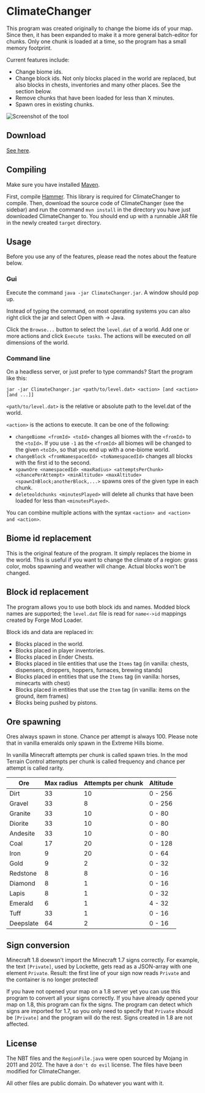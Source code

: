 # ClimateChanger

This program was created originally to change the biome ids of your map. Since then, it has been expanded to make it a more general batch-editor for chunks. Only one chunk is loaded at a time, so the program has a small memory footprint.

Current features include:

* Change biome ids.
* Change block ids. Not only blocks placed in the world are replaced, but also blocks in chests, inventories and many other places. See the section below.
* Remove chunks that have been loaded for less than X minutes.
* Spawn ores in existing chunks.

![Screenshot of the tool](http://i.imgur.com/kkvn9ZA.png)

## Download
[See here](https://github.com/rutgerkok/ClimateChanger/releases).

## Compiling
Make sure you have installed [Maven](https://maven.apache.org/).

First, compile [Hammer](https://github.com/rutgerkok/Hammer). This library is required
for ClimateChanger to compile.
Then, download the source code of ClimateChanger (see the sidebar) and run the command
`mvn install` in the directory you have just downloaded ClimateChanger to. You should
end up with a runnable JAR file in the newly created `target` directory.

## Usage
Before you use any of the features, please read the notes about the feature below.

### Gui
Execute the command `java -jar ClimateChanger.jar`. A window should pop up.

Instead of typing the command, on most operating systems you can also right click the jar and select Open with -> Java.

Click the `Browse...` button to select the `level.dat` of a world. Add one
or more actions and click `Execute tasks`. The actions will be executed on
*all* dimensions of the world.

### Command line
On a headless server, or just prefer to type commands? Start the program like this:

`jar -jar ClimateChanger.jar <path/to/level.dat> <action> [and <action> [and ...]]`

`<path/to/level.dat>` is the relative or absolute path to the level.dat of
the world.

`<action>` is the actions to execute. It can be one of the following:

* `changeBiome <fromId> <toId>` changes all biomes with the `<fromId>` to
  the `<toId>`. If you use `-1` as the `<fromId>` all biomes will be
  changed to the given `<toId>`, so that you end up with a one-biome world.
* `changeBlock <fromNamespacedId> <toNamespacedId>` changes all blocks
  with the first id to the second.
* `spawnOre <namespacedId> <maxRadius> <attemptsPerChunk> <chancePerAttempt> <minAltitude> <maxAltitude> <spawnInBlock;anotherBlock,...>` spawns ores of the given type in each chunk.
* `deleteoldchunks <minutesPlayed>` will delete all chunks that have been loaded for less than `<minutesPlayed>`.

You can combine multiple actions with the syntax
`<action> and <action> and <action>`.

## Biome id replacement
This is the original feature of the program. It simply replaces the biome in the world. This is useful if you want to change the climate of a region: grass color, mobs spawning and weather will change. Actual blocks won't be changed.

## Block id replacement
The program allows you to use both block ids and names. Modded block names are
supported; the `level.dat` file is read for `name<->id` mappings created by
Forge Mod Loader.

Block ids and data are replaced in:

* Blocks placed in the world.
* Blocks placed in player inventories.
* Blocks placed in Ender Chests.
* Blocks placed in tile entities that use the `Items` tag (in vanilla:
  chests, dispensers, droppers, hoppers, furnaces, brewing stands)
* Blocks placed in entities that use the `Items` tag (in vanilla:
  horses, minecarts with chest)
* Blocks placed in entities that use the `Item` tag (in vanilla:
  items on the ground, item frames)
* Blocks being pushed by pistons.

## Ore spawning
Ores always spawn in stone. Chance per attempt is always 100. Please note that
in vanilla emeralds only spawn in the Extreme Hills biome.

In vanilla Minecraft attempts per chunk is called spawn tries. In the mod Terrain Control attempts per chunk is called frequency and chance per attempt is called rarity.

| Ore       | Max radius | Attempts per chunk | Altitude |
| --------- | ---------- | ------------------ | -------- |
| Dirt      | 33         | 10                 | 0 - 256  |
| Gravel    | 33         | 8                  | 0 - 256  |
| Granite   | 33         | 10                 | 0 - 80   |
| Diorite   | 33         | 10                 | 0 - 80   |
| Andesite  | 33         | 10                 | 0 - 80   |
| Coal      | 17         | 20                 | 0 - 128  |
| Iron      | 9          | 20                 | 0 - 64   |
| Gold      | 9          | 2                  | 0 - 32   |
| Redstone  | 8          | 8                  | 0 - 16   |
| Diamond   | 8          | 1                  | 0 - 16   |
| Lapis     | 8          | 1                  | 0 - 32   |
| Emerald   | 6          | 1                  | 4 - 32   |
| Tuff      | 33         | 1                  | 0 - 16   |
| Deepslate | 64         | 2                  | 0 - 16   |

## Sign conversion
Minecraft 1.8 doewsn't import the Minecraft 1.7 signs correctly. For example, the text `[Private]`, used by Lockette, gets read as a JSON-array with one element `Private`. Result: the first line of your sign now reads `Private` and the container is no longer protected!

If you have not opened your map on a 1.8 server yet you can use this program to convert all your signs correctly. If you have already opened your map on 1.8, this program can fix the signs. The program can detect which signs are imported for 1.7, so you only need to specify that `Private` should be `[Private]` and the program will do the rest. Signs created in 1.8 are not affected.

## License
The NBT files and the `RegionFile.java` were open sourced by Mojang in 2011
and 2012. The have a `don't do evil` license. The files have been modified
for ClimateChanger.

All other files are public domain. Do whatever you want with it.
